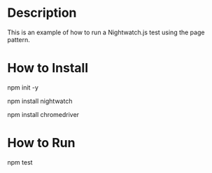 # Description

This is an example of how to run a Nightwatch.js test using 
the page pattern.

# How to Install
npm init -y

npm install nightwatch

npm install chromedriver

# How to Run

npm test
